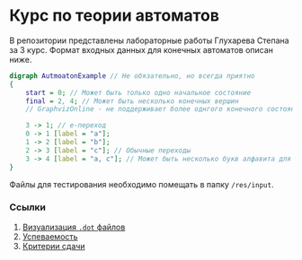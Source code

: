 # Курс по теории автоматов

В репозитории представлены лабораторные работы Глухарева Степана за 3 курс. 
Формат входных данных для конечных автоматов описан ниже.

``` dot
digraph AutmoatonExample // Не обязательно, но всегда приятно
{
    start = 0; // Может быть только одно начальное состояние
    final = 2, 4; // Может быть несколько конечных вершин
    // GraphvizOnline - не поддерживает более однгого конечного состояния

    3 -> 1; // e-переход
    0 -> 1 [label = "a"];
    1 -> 2 [label = "b"];
    2 -> 3 [label = "c"]; // Обычные переходы
    3 -> 4 [label = "a, c"]; // Может быть несколько букв алфавита для перехода
}
```

Файлы для тестирования необходимо помещать в папку `/res/input`.

### Ссылки

1. [Визуализация `.dot` файлов](https://dreampuf.github.io/GraphvizOnline/?engine=dot)
2. [Успеваемость](https://docs.google.com/spreadsheets/d/1MveN0XK32TYu8BAC9km3E9S3hN0OByp5jz3-Hcmxu2I/edit?pli=1&gid=0#gid=0) 
3. [Критерии сдачи](https://docs.google.com/document/d/1XSP9ryvPh3p6PtoL_BeCKyvZUkwQ-PgJ4TsTu3HgLBA/edit?tab=t.o1x1jw4l5ks8)